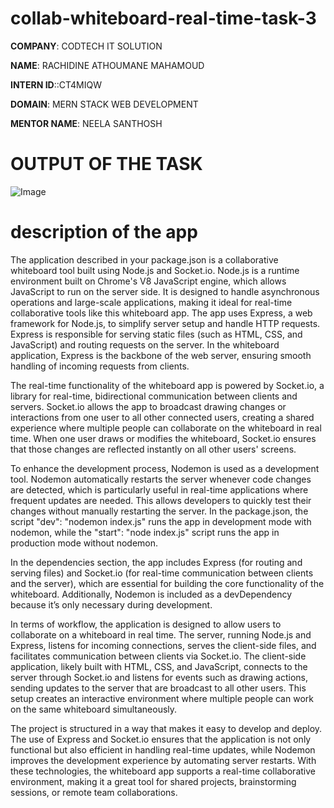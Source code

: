 # collab-whiteboard-real-time-task-3

**COMPANY**: CODTECH IT SOLUTION

**NAME**: RACHIDINE ATHOUMANE MAHAMOUD

**INTERN ID**::CT4MIQW

**DOMAIN**: MERN STACK WEB DEVELOPMENT

**MENTOR NAME**: NEELA SANTHOSH

# OUTPUT OF THE TASK

![Image](https://github.com/user-attachments/assets/e2c88d1e-9d57-411d-963e-3feb83bff83e)

# description of the app 

The application described in your package.json is a collaborative whiteboard tool built using Node.js and Socket.io. Node.js is a runtime environment built on Chrome's V8 JavaScript engine, which allows JavaScript to run on the server side. It is designed to handle asynchronous operations and large-scale applications, making it ideal for real-time collaborative tools like this whiteboard app. The app uses Express, a web framework for Node.js, to simplify server setup and handle HTTP requests. Express is responsible for serving static files (such as HTML, CSS, and JavaScript) and routing requests on the server. In the whiteboard application, Express is the backbone of the web server, ensuring smooth handling of incoming requests from clients.

The real-time functionality of the whiteboard app is powered by Socket.io, a library for real-time, bidirectional communication between clients and servers. Socket.io allows the app to broadcast drawing changes or interactions from one user to all other connected users, creating a shared experience where multiple people can collaborate on the whiteboard in real time. When one user draws or modifies the whiteboard, Socket.io ensures that those changes are reflected instantly on all other users' screens.

To enhance the development process, Nodemon is used as a development tool. Nodemon automatically restarts the server whenever code changes are detected, which is particularly useful in real-time applications where frequent updates are needed. This allows developers to quickly test their changes without manually restarting the server. In the package.json, the script "dev": "nodemon index.js" runs the app in development mode with nodemon, while the "start": "node index.js" script runs the app in production mode without nodemon.

In the dependencies section, the app includes Express (for routing and serving files) and Socket.io (for real-time communication between clients and the server), which are essential for building the core functionality of the whiteboard. Additionally, Nodemon is included as a devDependency because it’s only necessary during development.

In terms of workflow, the application is designed to allow users to collaborate on a whiteboard in real time. The server, running Node.js and Express, listens for incoming connections, serves the client-side files, and facilitates communication between clients via Socket.io. The client-side application, likely built with HTML, CSS, and JavaScript, connects to the server through Socket.io and listens for events such as drawing actions, sending updates to the server that are broadcast to all other users. This setup creates an interactive environment where multiple people can work on the same whiteboard simultaneously.

The project is structured in a way that makes it easy to develop and deploy. The use of Express and Socket.io ensures that the application is not only functional but also efficient in handling real-time updates, while Nodemon improves the development experience by automating server restarts. With these technologies, the whiteboard app supports a real-time collaborative environment, making it a great tool for shared projects, brainstorming sessions, or remote team collaborations.

